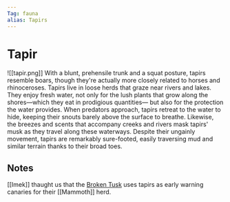 ```yaml
---
Tag: fauna
alias: Tapirs
---
```

# Tapir
![[tapir.png]]
With a blunt, prehensile trunk and a squat posture, tapirs resemble boars, though they're actually more closely related to horses and rhinoceroses. Tapirs live in loose herds that graze near rivers and lakes. They enjoy fresh water, not only for the lush plants that grow along the shores—which they eat in prodigious quantities— but also for the protection the water provides. When predators approach, tapirs retreat to the water to hide, keeping their snouts barely above the surface to breathe. Likewise, the breezes and scents that accompany creeks and rivers mask tapirs' musk as they travel along these waterways. Despite their ungainly movement, tapirs are remarkably sure-footed, easily traversing mud and similar terrain thanks to their broad toes.

## Notes
[[Imek]] thaught us that the [Broken Tusk](Broken-Tusk) uses tapirs as early warning canaries for their [[Mammoth]] herd.